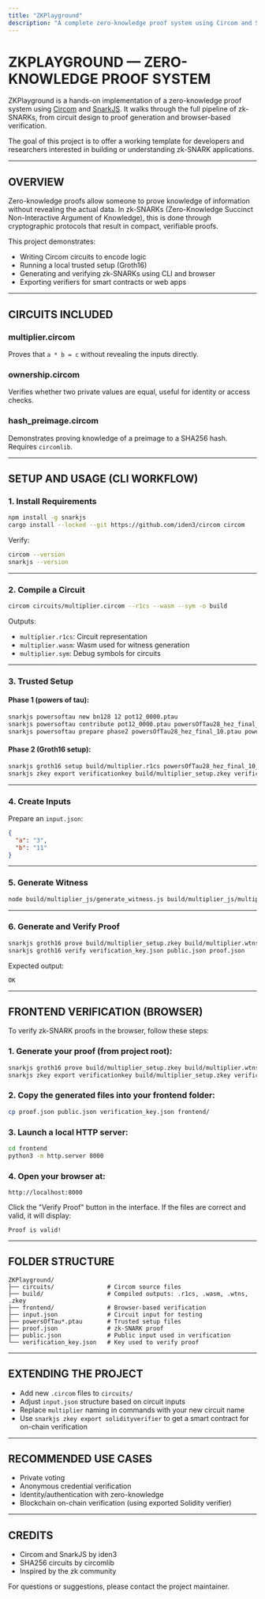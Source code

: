 ```yaml
---
title: "ZKPlayground"
description: "A complete zero-knowledge proof system using Circom and SnarkJS"
---
```


# ZKPLAYGROUND — ZERO-KNOWLEDGE PROOF SYSTEM

ZKPlayground is a hands-on implementation of a zero-knowledge proof system using [Circom](https://docs.circom.io) and [SnarkJS](https://github.com/iden3/snarkjs). It walks through the full pipeline of zk-SNARKs, from circuit design to proof generation and browser-based verification.

The goal of this project is to offer a working template for developers and researchers interested in building or understanding zk-SNARK applications.

---

## OVERVIEW

Zero-knowledge proofs allow someone to prove knowledge of information without revealing the actual data. In zk-SNARKs (Zero-Knowledge Succinct Non-Interactive Argument of Knowledge), this is done through cryptographic protocols that result in compact, verifiable proofs.

This project demonstrates:
- Writing Circom circuits to encode logic
- Running a local trusted setup (Groth16)
- Generating and verifying zk-SNARKs using CLI and browser
- Exporting verifiers for smart contracts or web apps

---

## CIRCUITS INCLUDED

### multiplier.circom
Proves that `a * b = c` without revealing the inputs directly.

### ownership.circom
Verifies whether two private values are equal, useful for identity or access checks.

### hash_preimage.circom
Demonstrates proving knowledge of a preimage to a SHA256 hash. Requires `circomlib`.

---

## SETUP AND USAGE (CLI WORKFLOW)

### 1. Install Requirements

```bash
npm install -g snarkjs
cargo install --locked --git https://github.com/iden3/circom circom
```

Verify:
```bash
circom --version
snarkjs --version
```

---

### 2. Compile a Circuit

```bash
circom circuits/multiplier.circom --r1cs --wasm --sym -o build
```

Outputs:
- `multiplier.r1cs`: Circuit representation
- `multiplier.wasm`: Wasm used for witness generation
- `multiplier.sym`: Debug symbols for circuits

---

### 3. Trusted Setup

#### Phase 1 (powers of tau):

```bash
snarkjs powersoftau new bn128 12 pot12_0000.ptau
snarkjs powersoftau contribute pot12_0000.ptau powersOfTau28_hez_final_10.ptau --name="Your Name" -v
snarkjs powersoftau prepare phase2 powersOfTau28_hez_final_10.ptau powersOfTau28_hez_final_10_prepared.ptau
```

#### Phase 2 (Groth16 setup):

```bash
snarkjs groth16 setup build/multiplier.r1cs powersOfTau28_hez_final_10_prepared.ptau build/multiplier_setup.zkey
snarkjs zkey export verificationkey build/multiplier_setup.zkey verification_key.json
```

---

### 4. Create Inputs

Prepare an `input.json`:
```json
{
  "a": "3",
  "b": "11"
}
```

---

### 5. Generate Witness

```bash
node build/multiplier_js/generate_witness.js build/multiplier_js/multiplier.wasm input.json build/multiplier.wtns
```

---

### 6. Generate and Verify Proof

```bash
snarkjs groth16 prove build/multiplier_setup.zkey build/multiplier.wtns proof.json public.json
snarkjs groth16 verify verification_key.json public.json proof.json
```

Expected output:
```
OK
```

---

## FRONTEND VERIFICATION (BROWSER)

To verify zk-SNARK proofs in the browser, follow these steps:

### 1. Generate your proof (from project root):

```bash
snarkjs groth16 prove build/multiplier_setup.zkey build/multiplier.wtns proof.json public.json
snarkjs zkey export verificationkey build/multiplier_setup.zkey verification_key.json
```

### 2. Copy the generated files into your frontend folder:

```bash
cp proof.json public.json verification_key.json frontend/
```

### 3. Launch a local HTTP server:

```bash
cd frontend
python3 -m http.server 8000
```

### 4. Open your browser at:

```
http://localhost:8000
```

Click the "Verify Proof" button in the interface. If the files are correct and valid, it will display:
```
Proof is valid!
```

---

## FOLDER STRUCTURE

```
ZKPlayground/
├── circuits/               # Circom source files
├── build/                  # Compiled outputs: .r1cs, .wasm, .wtns, .zkey
├── frontend/               # Browser-based verification
├── input.json              # Circuit input for testing
├── powersOfTau*.ptau       # Trusted setup files
├── proof.json              # zk-SNARK proof
├── public.json             # Public input used in verification
└── verification_key.json   # Key used to verify proof
```

---

## EXTENDING THE PROJECT

- Add new `.circom` files to `circuits/`
- Adjust `input.json` structure based on circuit inputs
- Replace `multiplier` naming in commands with your new circuit name
- Use `snarkjs zkey export solidityverifier` to get a smart contract for on-chain verification

---

## RECOMMENDED USE CASES

- Private voting
- Anonymous credential verification
- Identity/authentication with zero-knowledge
- Blockchain on-chain verification (using exported Solidity verifier)

---

## CREDITS

- Circom and SnarkJS by iden3
- SHA256 circuits by circomlib
- Inspired by the zk community

For questions or suggestions, please contact the project maintainer.